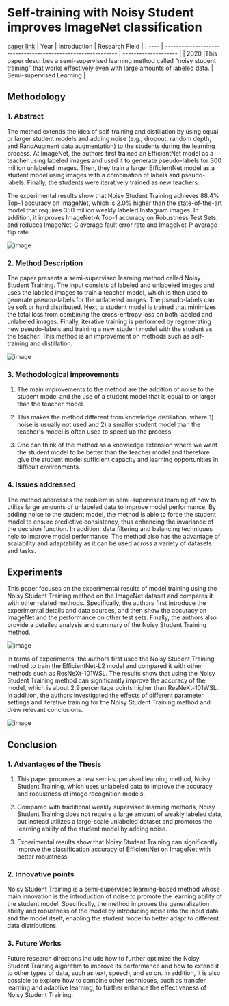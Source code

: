 # Self-training with Noisy Student improves ImageNet classification
[paper link](https://arxiv.org/pdf/1911.04252) 
| Year | Introduction                                                         | Research Field                 |
| ---- | ------------------------------------------------------------ | -------------------- |
| 2020 |This paper describes a semi-supervised learning method called “noisy student training” that works effectively even with large amounts of labeled data.          | Semi-supervised Learning          |


## Methodology

### 1. Abstract
The method extends the idea of self-training and distillation by using equal or larger student models and adding noise (e.g., dropout, random depth, and RandAugment data augmentation) to the students during the learning process. At ImageNet, the authors first trained an EfficientNet model as a teacher using labeled images and used it to generate pseudo-labels for 300 million unlabeled images. Then, they train a larger EfficientNet model as a student model using images with a combination of labels and pseudo-labels. Finally, the students were iteratively trained as new teachers. 

The experimental results show that Noisy Student Training achieves 88.4% Top-1 accuracy on ImageNet, which is 2.0% higher than the state-of-the-art model that requires 350 million weakly labeled Instagram images. In addition, it improves ImageNet-A Top-1 accuracy on Robustness Test Sets, and reduces ImageNet-C average fault error rate and ImageNet-P average flip rate.

![image](https://github.com/user-attachments/assets/966fd7b0-c0da-4dc5-aad7-60d39753b699)

### 2. Method Description 
The paper presents a semi-supervised learning method called Noisy Student Training. The input consists of labeled and unlabeled images and uses the labeled images to train a teacher model, which is then used to generate pseudo-labels for the unlabeled images. The pseudo-labels can be soft or hard distributed. Next, a student model is trained that minimizes the total loss from combining the cross-entropy loss on both labeled and unlabeled images. Finally, iterative training is performed by regenerating new pseudo-labels and training a new student model with the student as the teacher. This method is an improvement on methods such as self-training and distillation.

![image](https://github.com/user-attachments/assets/fc9f2931-7dea-421f-b27f-0001b5a11069)

### 3. Methodological improvements
  1. The main improvements to the method are the addition of noise to the student model and the use of a student model that is equal to or larger than the teacher model.
  
  2. This makes the method different from knowledge distillation, where 1) noise is usually not used and 2) a smaller student model than the teacher's model is often used to speed up the process.
  
  3. One can think of the method as a knowledge extension where we want the student model to be better than the teacher model and therefore give the student model sufficient capacity and learning opportunities in difficult environments.
     
### 4. Issues addressed 
The method addresses the problem in semi-supervised learning of how to utilize large amounts of unlabeled data to improve model performance. By adding noise to the student model, the method is able to force the student model to ensure predictive consistency, thus enhancing the invariance of the decision function. In addition, data filtering and balancing techniques help to improve model performance. The method also has the advantage of scalability and adaptability as it can be used across a variety of datasets and tasks.

## Experiments
This paper focuses on the experimental results of model training using the Noisy Student Training method on the ImageNet dataset and compares it with other related methods. Specifically, the authors first introduce the experimental details and data sources, and then show the accuracy on ImageNet and the performance on other test sets. Finally, the authors also provide a detailed analysis and summary of the Noisy Student Training method.

![image](https://github.com/user-attachments/assets/b526a1a1-d0ff-4f58-817e-572b85f63f95)

In terms of experiments, the authors first used the Noisy Student Training method to train the EfficientNet-L2 model and compared it with other methods such as ResNeXt-101WSL. The results show that using the Noisy Student Training method can significantly improve the accuracy of the model, which is about 2.9 percentage points higher than ResNeXt-101WSL. In addition, the authors investigated the effects of different parameter settings and iterative training for the Noisy Student Training method and drew relevant conclusions.

![image](https://github.com/user-attachments/assets/ca9f27fe-664f-403e-b28b-3481066c7c28)

## Conclusion

### 1. Advantages of the Thesis
  1. This paper proposes a new semi-supervised learning method, Noisy Student Training, which uses unlabeled data to improve the accuracy and robustness of image recognition models.
  
  2. Compared with traditional weakly supervised learning methods, Noisy Student Training does not require a large amount of weakly labeled data, but instead utilizes a large-scale unlabeled dataset and promotes the learning ability of the student model by adding noise.
  
  3.  Experimental results show that Noisy Student Training can significantly improve the classification accuracy of EfficientNet on ImageNet with better robustness.
  
### 2. Innovative points
Noisy Student Training is a semi-supervised learning-based method whose main innovation is the introduction of noise to promote the learning ability of the student model. Specifically, the method improves the generalization ability and robustness of the model by introducing noise into the input data and the model itself, enabling the student model to better adapt to different data distributions.

### 3. Future Works
Future research directions include how to further optimize the Noisy Student Training algorithm to improve its performance and how to extend it to other types of data, such as text, speech, and so on. In addition, it is also possible to explore how to combine other techniques, such as transfer learning and adaptive learning, to further enhance the effectiveness of Noisy Student Training.  
